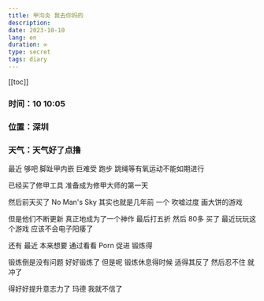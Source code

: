 ```yaml
---
title: 甲沟炎 我去你妈的
description: 
date: 2023-10-10
lang: en
duration: ∞
type: secret
tags: diary
---
```

[[toc]]

### 时间：10 10:05

### 位置：深圳

### 天气：天气好了点撸

最近 够吧 脚趾甲内嵌 巨难受 跑步 跳绳等有氧运动不能如期进行

已经买了修甲工具 准备成为修甲大师的第一天

然后前天买了 No Man's Sky 其实也就是几年前 一个 吹嘘过度 画大饼的游戏

但是他们不断更新 真正地成为了一个神作 最后打五折 然后 80多 买了 最近玩玩这个游戏 应该不会电子阳痿了

还有 最近 本来想要 通过看看 Porn 促进 锻炼得 

锻炼倒是没有问题 好好锻炼了 但是呢 锻炼休息得时候 适得其反了  然后忍不住 就冲了

得好好提升意志力了 玛德 我就不信了

